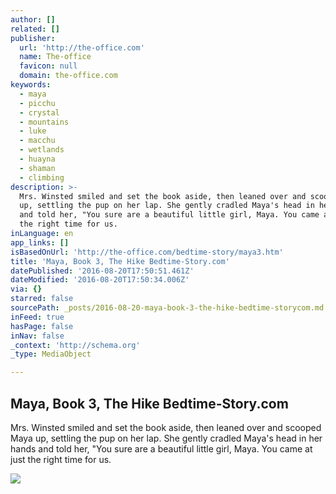 ```yaml
---
author: []
related: []
publisher:
  url: 'http://the-office.com'
  name: The-office
  favicon: null
  domain: the-office.com
keywords:
  - maya
  - picchu
  - crystal
  - mountains
  - luke
  - macchu
  - wetlands
  - huayna
  - shaman
  - climbing
description: >-
  Mrs. Winsted smiled and set the book aside, then leaned over and scooped Maya
  up, settling the pup on her lap. She gently cradled Maya's head in her hands
  and told her, "You sure are a beautiful little girl, Maya. You came at just
  the right time for us.
inLanguage: en
app_links: []
isBasedOnUrl: 'http://the-office.com/bedtime-story/maya3.htm'
title: 'Maya, Book 3, The Hike Bedtime-Story.com'
datePublished: '2016-08-20T17:50:51.461Z'
dateModified: '2016-08-20T17:50:34.006Z'
via: {}
starred: false
sourcePath: _posts/2016-08-20-maya-book-3-the-hike-bedtime-storycom.md
inFeed: true
hasPage: false
inNav: false
_context: 'http://schema.org'
_type: MediaObject

---
```

<article style=""><h1>Maya, Book 3, The Hike Bedtime-Story.com</h1><p>Mrs. Winsted smiled and set the book aside, then leaned over and scooped Maya up, settling the pup on her lap. She gently cradled Maya's head in her hands and told her, "You sure are a beautiful little girl, Maya. You came at just the right time for us.</p><img src="http://the-office.com/bedtime-story/maya-25.jpg" /></article>
